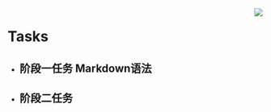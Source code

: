 <img align="right" src="https://github-readme-stats.vercel.app/api?username=onevcat&show_icons=true&icon_color=CE1D2D&text_color=718096&bg_color=ffffff&hide_title=true" />

#  **Tasks**
+ ## 阶段一任务 Markdown语法 
+ ## 阶段二任务
